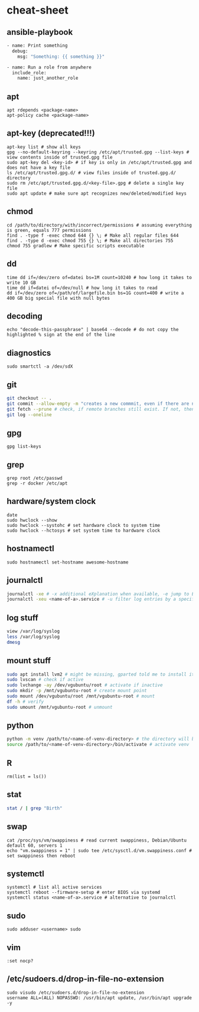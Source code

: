 # cheat-sheet

## ansible-playbook
```bash
- name: Print something
  debug:
    msg: "Something: {{ something }}"

- name: Run a role from anywhere
  include_role:
    name: just_another_role
```

## apt
```
apt rdepends <package-name>
apt-policy cache <package-name>
```

## apt-key (deprecated!!!)
```
apt-key list # show all keys
gpg --no-default-keyring --keyring /etc/apt/trusted.gpg --list-keys # view contents inside of trusted.gpg file
sudo apt-key del <key-id> # if key is only in /etc/apt/trusted.gpg and does not have a key file
ls /etc/apt/trusted.gpg.d/ # view files inside of trusted.gpg.d/ directory
sudo rm /etc/apt/trusted.gpg.d/<key-file>.gpg # delete a single key file
sudo apt update # make sure apt recognizes new/deleted/modified keys
```

## chmod
```
cd /path/to/directory/with/incorrect/permissions # assuming everything is green, equals 777 permissions
find . -type f -exec chmod 644 {} \; # Make all regular files 644
find . -type d -exec chmod 755 {} \; # Make all directories 755
chmod 755 gradlew # Make specific scripts executable
```

## dd
```
time dd if=/dev/zero of=datei bs=1M count=10240 # how long it takes to write 10 GB
time dd if=datei of=/dev/null # how long it takes to read
dd if=/dev/zero of=/path/of/largefile.bin bs=1G count=400 # write a 400 GB big special file with null bytes
```

## decoding
```
echo "decode-this-passphrase" | base64 --decode # do not copy the highlighted % sign at the end of the line
```

## diagnostics
```
sudo smartctl -a /dev/sdX
```

## git
```bash
git checkout -- .
git commit --allow-empty -m "creates a new commmit, even if there are no changes in the repository"
git fetch --prune # check, if remote branches still exist. If not, then remove information about origin locally
git log --oneline
```

## gpg
```
gpg list-keys
```

## grep
```
grep root /etc/passwd
grep -r docker /etc/apt
```

## hardware/system clock
```
date
sudo hwclock --show
sudo hwclock --systohc # set hardware clock to system time
sudo hwclock --hctosys # set system time to hardware clock
```

## hostnamectl
```
sudo hostnamectl set-hostname awesome-hostname
```

## journalctl
```bash
journalctl -xe # -x additional eXplanation when available, -e jump to End of journal logs
journalctl -xeu <name-of-a>.service # -u filter log entries by a specific systemd Unit
```

## log stuff
```bash
view /var/log/syslog
less /var/log/syslog
dmesg
```

## mount stuff
```bash
sudo apt install lvm2 # might be missing, gparted told me to install it
sudo lvscan # check if active
sudo lvchange -ay /dev/vgubuntu/root # activate if inactive
sudo mkdir -p /mnt/vgubuntu-root # create mount point
sudo mount /dev/vgubuntu/root /mnt/vgubuntu-root # mount
df -h # verify
sudo umount /mnt/vgubuntu-root # unmount
```

## python
```bash
python -m venv /path/to/<name-of-venv-directory> # the directory will be created by python
source /path/to/<name-of-venv-directory>/bin/activate # activate venv
```

## R
```
rm(list = ls())
```

## stat
```bash
stat / | grep "Birth"
```


## swap
```
cat /proc/sys/vm/swappiness # read current swappiness, Debian/Ubuntu default 60, servers 1
echo "vm.swappiness = 1" | sudo tee /etc/sysctl.d/vm.swappiness.conf # set swappiness then reboot
```

## systemctl
```
systemctl # list all active services
systemctl reboot --firmware-setup # enter BIOS via systemd
systemctl status <name-of-a>.service # alternative to journalctl
```

## sudo
```
sudo adduser <username> sudo
```

## vim
```
:set nocp?
```

## /etc/sudoers.d/drop-in-file-no-extension
```
sudo visudo /etc/sudoers.d/drop-in-file-no-extension
username ALL=(ALL) NOPASSWD: /usr/bin/apt update, /usr/bin/apt upgrade -y
```

